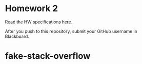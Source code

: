 # Homework 2
Read the HW specifications [here](https://docs.google.com/document/d/1QxRx3j7UKPk_Cv5NAobA0QV44Oy_lAU4QbJrp5pr3LU/edit?usp=sharing).

After you push to this repository, submit your GitHub username in Blackboard.
# fake-stack-overflow
